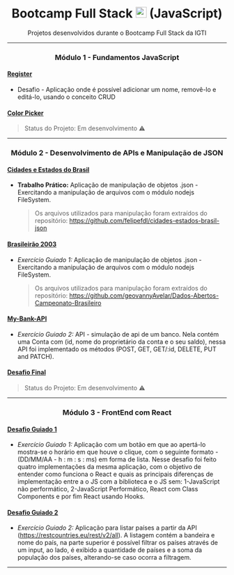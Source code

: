 <div align="center">
  <h1>
    Bootcamp Full Stack 
    <a href="https://www.igti.com.br/custom/bootcamps-gratuitos/"><img alt="IGTI" src="https://www.igti.com.br/wp-content/themes/wp-bootstrap-4/assets/images/logos/logo-green.png" height="25px"></a>
    (JavaScript)
  </h1>
  <p>
    Projetos desenvolvidos durante o Bootcamp Full Stack da IGTI
  </p>
</div>
<hr>

<!-- módulo 1 -->
<h3 align="center"> Módulo 1 - Fundamentos JavaScript </h3>

#### [Register](https://jguilhermecoelho.github.io/Bootcamp-Full-Stack-IGTI/modulo1/register/)

- Desafio - Aplicação onde é possível adicionar um nome, removê-lo e editá-lo, usando o conceito CRUD

#### [Color Picker](#)

> Status do Projeto: Em desenvolvimento :warning:

<hr>
<!-- modulo 1 -->

<!-- módulo 2 -->

<h3 align="center">Módulo 2 - Desenvolvimento de APIs e Manipulação de JSON</h3>

#### [Cidades e Estados do Brasil](https://github.com/JGuilhermeCoelho/Bootcamp-Full-Stack-IGTI/tree/master/modulo2/cities-and-states-of-brazil)

- **Trabalho Prático:** Aplicação de manipulação de objetos .json - Exercitando a manipulação de arquivos com o módulo nodejs FileSystem.
  > Os arquivos utilizados para manipulação foram extraídos do repositório: https://github.com/felipefdl/cidades-estados-brasil-json

#### [Brasileirão 2003](https://github.com/JGuilhermeCoelho/Bootcamp-Full-Stack-IGTI/tree/master/modulo2/brasileirao2003)

- _Exercício Guiado 1:_ Aplicação de manipulação de objetos .json - Exercitando a manipulação de arquivos com o módulo nodejs FileSystem.
  > Os arquivos utilizados para manipulação foram extraídos do repositório: https://github.com/geovannyAvelar/Dados-Abertos-Campeonato-Brasileiro

#### [My-Bank-API](https://github.com/JGuilhermeCoelho/Bootcamp-Full-Stack-IGTI/tree/master/modulo2/my-bank-api)

- _Exercício Guiado 2:_ API - simulação de api de um banco. Nela contém uma Conta com (id, nome do proprietário da conta e o seu saldo), nessa API foi implementado os métodos (POST, GET, GET/:id, DELETE, PUT and PATCH).

#### [Desafio Final](#)

> Status do Projeto: Em desenvolvimento :warning:

<hr>

<!-- modulo 2 -->

<!-- modulo 3 -->
<h3 align="center">Módulo 3 - FrontEnd com React</h3>

#### [Desafio Guiado 1](https://github.com/JGuilhermeCoelho/Bootcamp-Full-Stack-IGTI/tree/master/modulo3/desafio1)

- _Exercício Guiado 1:_ Aplicação com um botão em que ao apertá-lo mostra-se o horário em que houve o clique, com o seguinte formato - (DD/MM/AA - h : m : s : ms) em forma de lista. Nesse desafio foi feito quatro implementações da mesma aplicação, com o objetivo de entender como funciona o React e quais as principais diferenças de implementação entre a o JS com a biblioteca e o JS sem: 1-JavaScript não performático, 2-JavaScript Performático, React com Class Components e por fim React usando Hooks.

#### [Desafio Guiado 2](https://github.com/JGuilhermeCoelho/Bootcamp-Full-Stack-IGTI/tree/master/modulo3/desafio2)

- _Exercício Guiado 2:_ Aplicação para listar países a partir da API (https://restcountries.eu/rest/v2/all). A listagem contém a bandeira e nome do país, na parte superior é possível filtrar os países através de um input, ao lado, é exibido a quantidade de países e a soma da população dos países, alterando-se caso ocorra a filtragem.

<hr>

<!-- modulo 3 -->
